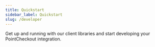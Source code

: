```yaml
---
title: Quickstart
sidebar_label: Quickstart
slug: /developer
---
```


Get up and running with our client libraries and start developing your PointCheckout integration.
